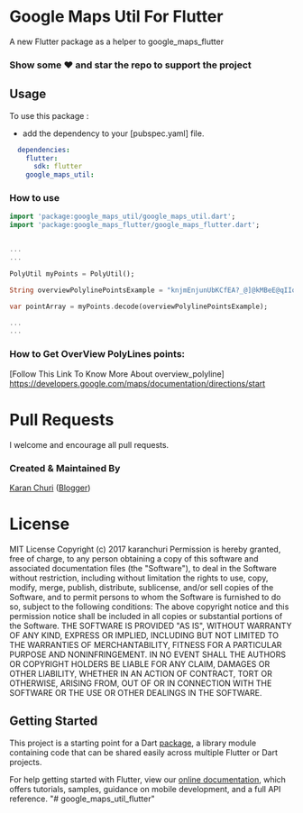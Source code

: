 # Google Maps Util For Flutter

A new Flutter package as a helper to google_maps_flutter

### Show some :heart: and star the repo to support the project

## Usage

To use this package :

* add the dependency to your [pubspec.yaml] file.

```yaml
  dependencies:
    flutter:
      sdk: flutter
    google_maps_util:
```

### How to use

```dart
import 'package:google_maps_util/google_maps_util.dart';
import 'package:google_maps_flutter/google_maps_flutter.dart';


...
...

PolyUtil myPoints = PolyUtil();

String overviewPolylinePointsExample = "knjmEnjunUbKCfEA?_@]@kMBeE@qIIoF@wH@eFFk@WOUI_@?u@j@k@`@EXLTZHh@Y`AgApAaCrCUd@cDpDuAtAoApA{YlZiBdBaIhGkFrDeCtBuFxFmIdJmOjPaChDeBlDiAdD}ApGcDxU}@hEmAxD}[tt@yNb\\yBdEqFnJqB~DeFxMgK~VsMr[uKzVoCxEsEtG}BzCkHhKWh@]t@{AxEcClLkCjLi@`CwBfHaEzJuBdEyEhIaBnCiF|K_Oz\\{MdZwAbDaKbUiB|CgCnDkDbEiE|FqBlDsLdXqQra@kX|m@aF|KcHtLm@pAaE~JcTxh@w\\`v@gQv`@}F`MqK`PeGzIyGfJiG~GeLhLgIpIcE~FsDrHcFfLqDzH{CxEwAbBgC|B}F|DiQzKsbBdeA{k@~\\oc@bWoKjGaEzCoEzEwDxFsUh^wJfOySx[uBnCgCbCoFlDmDvAiCr@eRzDuNxC_EvAiFpCaC|AqGpEwHzFoQnQoTrTqBlCyDnGmCfEmDpDyGzGsIzHuZzYwBpBsC`CqBlAsBbAqCxAoBrAqDdDcNfMgHbHiPtReBtCkD|GqAhBwBzBsG~FoAhAaCbDeBvD_BlEyM``@uBvKiA~DmAlCkA|B}@lBcChHoJnXcB`GoAnIS~CIjFDd]A|QMlD{@jH[vAk@`CoGxRgPzf@aBbHoB~HeMx^eDtJ}BnG{DhJU`@mBzCoCjDaAx@mAnAgCnBmAp@uAj@{Cr@wBPkB@kBSsEW{GV}BEeCWyAWwHs@qH?cIHkDXuDn@mCt@mE`BsH|CyAp@}AdAaAtAy@lBg@pCa@jE]fEcBhRq@pJKlCk@hLFrB@lD_@xCeA`DoBxDaHvM_FzImDzFeCpDeC|CkExDiJrHcBtAkDpDwObVuCpFeCdHoIl\\uBjIuClJsEvMyDbMqAhEoDlJ{C|J}FlZuBfLyDlXwB~QkArG_AnDiAxC{G|OgEdLaE`LkBbEwG~KgHnLoEjGgDxCaC`BuJdFkFtCgCnBuClD_HdMqEzHcBpB_C|BuEzCmPlIuE|B_EtDeBhCgAdCw@rCi@|DSfECrCAdCS~Di@jDYhA_AlC{AxCcL`U{GvM_DjFkBzBsB`BqDhBaEfAsTvEmEr@iCr@qDrAiFnCcEzCaE~D_@JmFdGQDwBvCeErEoD|BcFjC}DbEuD~D`@Zr@h@?d@Wr@}@vAgCbEaHfMqA`Cy@dAg@bAO`@gCi@w@W";

var pointArray = myPoints.decode(overviewPolylinePointsExample);

...
...

```

### How to Get OverView PolyLines points:
[Follow This Link To Know More About overview_polyline] https://developers.google.com/maps/documentation/directions/start
# Pull Requests

I welcome and encourage all pull requests.

### Created & Maintained By

[Karan Churi](https://github.com/karanchuri) ([Blogger](https://droidatwork.blogspot.com/))

# License

MIT License
Copyright (c) 2017 karanchuri
Permission is hereby granted, free of charge, to any person obtaining a copy of this software and associated documentation files (the "Software"), to deal in the Software without restriction, including without limitation the rights to use, copy, modify, merge, publish, distribute, sublicense, and/or sell copies of the Software, and to permit persons to whom the Software is furnished to do so, subject to the following conditions:
The above copyright notice and this permission notice shall be included in all copies or substantial portions of the Software.
THE SOFTWARE IS PROVIDED "AS IS", WITHOUT WARRANTY OF ANY KIND, EXPRESS OR IMPLIED, INCLUDING BUT NOT LIMITED TO THE WARRANTIES OF MERCHANTABILITY, FITNESS FOR A PARTICULAR PURPOSE AND NONINFRINGEMENT. IN NO EVENT SHALL THE AUTHORS OR COPYRIGHT HOLDERS BE LIABLE FOR ANY CLAIM, DAMAGES OR OTHER LIABILITY, WHETHER IN AN ACTION OF CONTRACT, TORT OR OTHERWISE, ARISING FROM, OUT OF OR IN CONNECTION WITH THE SOFTWARE OR THE USE OR OTHER DEALINGS IN THE SOFTWARE.

## Getting Started

This project is a starting point for a Dart
[package](https://flutter.dev/developing-packages/),
a library module containing code that can be shared easily across
multiple Flutter or Dart projects.

For help getting started with Flutter, view our
[online documentation](https://flutter.dev/docs), which offers tutorials,
samples, guidance on mobile development, and a full API reference.
"# google_maps_util_flutter"